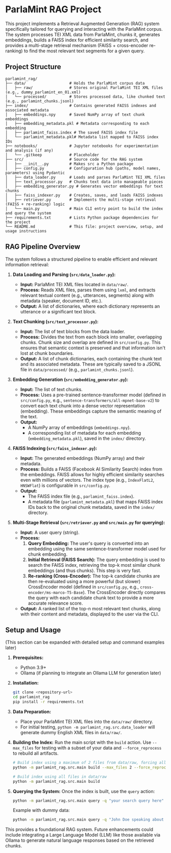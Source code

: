 # ParlaMint RAG Project

This project implements a Retrieval Augmented Generation (RAG) system specifically tailored for querying and interacting with the ParlaMint corpus. The system processes TEI XML data from ParlaMint, chunks it, generates embeddings, builds a FAISS index for efficient similarity search, and provides a multi-stage retrieval mechanism (FAISS + cross-encoder re-ranking) to find the most relevant text segments for a given query.

## Project Structure

```
parlamint_rag/
├── data/                   # Holds the ParlaMint corpus data
│   ├── raw/                # Stores original ParlaMint TEI XML files (e.g., dummy_parlamint_en_01.xml)
│   └── processed/          # Stores processed data, like chunked text (e.g., parlamint_chunks.jsonl)
├── index/                  # Contains generated FAISS indexes and associated metadata
│   ├── embeddings.npy      # Saved NumPy array of text chunk embeddings
│   ├── embedding_metadata.pkl # Metadata corresponding to each embedding
│   ├── parlamint_faiss.index # The saved FAISS index file
│   └── parlamint_metadata.pkl# Metadata list mapped to FAISS index IDs
├── notebooks/              # Jupyter notebooks for experimentation and analysis (if any)
│   └── .gitkeep            # Placeholder
├── src/                    # Source code for the RAG system
│   ├── __init__.py         # Makes src a Python package
│   ├── config.py           # Configuration hub (paths, model names, parameters) using Pydantic
│   ├── data_loader.py      # Loads and parses ParlaMint TEI XML files
│   ├── text_processor.py   # Chunks text data into manageable pieces
│   ├── embedding_generator.py # Generates vector embeddings for text chunks
│   ├── faiss_indexer.py    # Creates, saves, and loads FAISS indexes
│   ├── retriever.py        # Implements the multi-stage retrieval (FAISS + re-ranking) logic
│   └── main.py             # Main CLI entry point to build the index and query the system
├── requirements.txt        # Lists Python package dependencies for the project
└── README.md               # This file: project overview, setup, and usage instructions
```

## RAG Pipeline Overview

The system follows a structured pipeline to enable efficient and relevant information retrieval:

1.  **Data Loading and Parsing (`src/data_loader.py`):**
    *   **Input:** ParlaMint TEI XML files located in `data/raw/`.
    *   **Process:** Reads XML files, parses them using `lxml`, and extracts relevant textual content (e.g., utterances, segments) along with metadata (speaker, document ID, etc.).
    *   **Output:** A list of dictionaries, where each dictionary represents an utterance or a significant text block.

2.  **Text Chunking (`src/text_processor.py`):**
    *   **Input:** The list of text blocks from the data loader.
    *   **Process:** Divides the text from each block into smaller, overlapping chunks. Chunk size and overlap are defined in `src/config.py`. This ensures that semantic context is preserved and that information isn't lost at chunk boundaries.
    *   **Output:** A list of chunk dictionaries, each containing the chunk text and its associated metadata. These are typically saved to a JSONL file in `data/processed/` (e.g., `parlamint_chunks.jsonl`).

3.  **Embedding Generation (`src/embedding_generator.py`):**
    *   **Input:** The list of text chunks.
    *   **Process:** Uses a pre-trained sentence-transformer model (defined in `src/config.py`, e.g., `sentence-transformers/all-mpnet-base-v2`) to convert each text chunk into a dense vector representation (embedding). These embeddings capture the semantic meaning of the text.
    *   **Output:**
        *   A NumPy array of embeddings (`embeddings.npy`).
        *   A corresponding list of metadata for each embedding (`embedding_metadata.pkl`), saved in the `index/` directory.

4.  **FAISS Indexing (`src/faiss_indexer.py`):**
    *   **Input:** The generated embeddings (NumPy array) and their metadata.
    *   **Process:** Builds a FAISS (Facebook AI Similarity Search) index from the embeddings. FAISS allows for highly efficient similarity searches even with millions of vectors. The index type (e.g., `IndexFlatL2`, `HNSWFlat`) is configurable in `src/config.py`.
    *   **Output:**
        *   The FAISS index file (e.g., `parlamint_faiss.index`).
        *   A metadata file (`parlamint_metadata.pkl`) that maps FAISS index IDs back to the original chunk metadata, saved in the `index/` directory.

5.  **Multi-Stage Retrieval (`src/retriever.py` and `src/main.py` for querying):**
    *   **Input:** A user query (string).
    *   **Process:**
        1.  **Query Embedding:** The user's query is converted into an embedding using the same sentence-transformer model used for chunk embedding.
        2.  **Initial Retrieval (FAISS Search):** The query embedding is used to search the FAISS index, retrieving the top-k most similar chunk embeddings (and thus chunks). This step is very fast.
        3.  **Re-ranking (Cross-Encoder):** The top-k candidate chunks are then re-evaluated using a more powerful (but slower) CrossEncoder model (defined in `src/config.py`, e.g., `cross-encoder/ms-marco-T5-Base`). The CrossEncoder directly compares the query with each candidate chunk text to provide a more accurate relevance score.
    *   **Output:** A ranked list of the top-n most relevant text chunks, along with their content and metadata, displayed to the user via the CLI.

## Setup and Usage

(This section can be expanded with detailed setup and command examples later)

1.  **Prerequisites:**
    *   Python 3.9+
    *   Ollama (if planning to integrate an Ollama LLM for generation later)

2.  **Installation:**
    ```bash
    git clone <repository-url>
    cd parlamint_rag
    pip install -r requirements.txt
    ```

3.  **Data Preparation:**
    *   Place your ParlaMint TEI XML files into the `data/raw/` directory.
    *   For initial testing, `python -m parlamint_rag.src.data_loader` will generate dummy English XML files in `data/raw/`.

4.  **Building the Index:**
    Run the main script with the `build` action. Use `--max_files` for testing with a subset of your data and `--force_reprocess` to rebuild all artifacts.
    ```bash
    # Build index using a maximum of 2 files from data/raw, forcing all steps
    python -m parlamint_rag.src.main build --max_files 2 --force_reprocess

    # Build index using all files in data/raw
    python -m parlamint_rag.src.main build
    ```

5.  **Querying the System:**
    Once the index is built, use the `query` action:
    ```bash
    python -m parlamint_rag.src.main query -q "your search query here"
    ```
    Example with dummy data:
    ```bash
    python -m parlamint_rag.src.main query -q "John Doe speaking about tests"
    ```

This provides a foundational RAG system. Future enhancements could include integrating a Large Language Model (LLM) like those available via Ollama to generate natural language responses based on the retrieved chunks. 